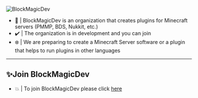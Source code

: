 ![BlockMagicDev](https://capsule-render.vercel.app/api?type=Waving&color=timeGradient&height=200&animation=fadeIn&section=header&text=BlockMagicDev&fontSize=70)

- 🔭 | BlockMagicDev is an organization that creates plugins for Minecraft servers (PMMP, BDS, Nukkit, etc.)
- ✔️ | The organization is in development and you can join
- ❄️ | We are preparing to create a Minecraft Server software or a plugin that helps to run plugins in other languages
---

## ✨Join BlockMagicDev
- 💥 | To join BlockMagicDev please click [here](https://docs.google.com/forms/d/1iTJHe_lo9ZRicn9gmLAAfG9-G4vkO_WePBvAypGrEPM)
